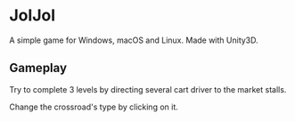 
# JolJol

A simple game for Windows, macOS and Linux. Made with Unity3D.

## Gameplay

Try to complete 3 levels by directing several cart driver to the market stalls.

Change the crossroad's type by clicking on it.

